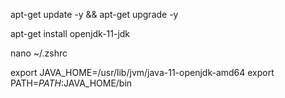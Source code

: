 apt-get update -y && apt-get upgrade -y

apt-get install openjdk-11-jdk

nano ~/.zshrc

export JAVA_HOME=/usr/lib/jvm/java-11-openjdk-amd64
export PATH=$PATH:$JAVA_HOME/bin
